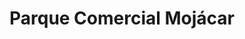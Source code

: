 ---
title: "Parque Comercial Mojácar"
url: /mojacar-playa/parque-comercial-mojacar/
shop: Einkaufszentrum
---